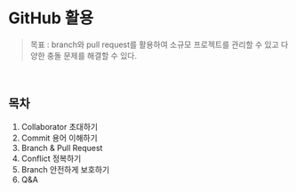 # GitHub 활용
> 목표 : branch와 pull request를 활용하여 소규모 프로젝트를 관리할 수 있고 다양한 충돌 문제를 해결할 수 있다.

<br />

## 목차
1. Collaborator 초대하기
2. Commit 용어 이해하기
3. Branch & Pull Request
4. Conflict 정복하기
5. Branch 안전하게 보호하기
6. Q&A
